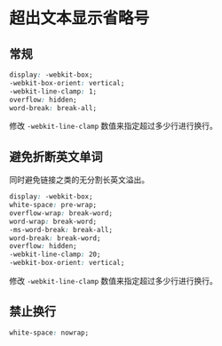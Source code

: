 # 超出文本显示省略号
## 常规
```css
display: -webkit-box;
-webkit-box-orient: vertical;
-webkit-line-clamp: 1;
overflow: hidden;
word-break: break-all;
```
修改 `-webkit-line-clamp` 数值来指定超过多少行进行换行。

## 避免折断英文单词
同时避免链接之类的无分割长英文溢出。
```css
display: -webkit-box;
white-space: pre-wrap;
overflow-wrap: break-word;
word-wrap: break-word;
-ms-word-break: break-all;
word-break: break-word;
overflow: hidden;
-webkit-line-clamp: 20;
-webkit-box-orient: vertical;
```
修改 `-webkit-line-clamp` 数值来指定超过多少行进行换行。

## 禁止换行
```css
white-space: nowrap;
```